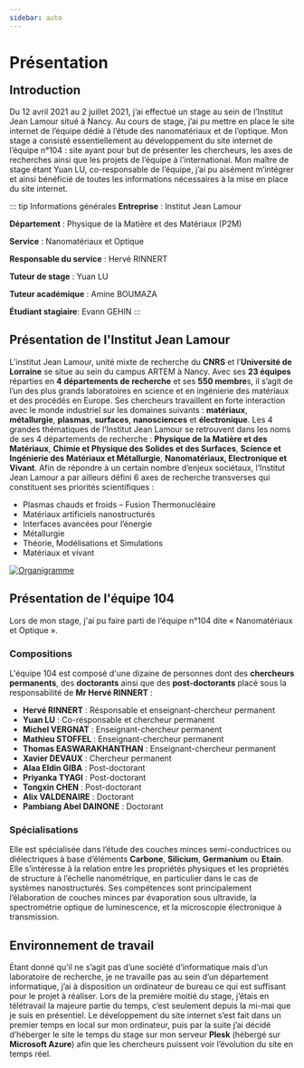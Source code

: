 ```yaml
---
sidebar: auto
---
```


<style>
    #presentation {
        display: none;
    }

    #introduction {
        margin-top: 10px;
    }
</style>

# Présentation

## Introduction

Du 12 avril 2021 au 2 juillet 2021, j’ai effectué un stage au sein de l’Institut Jean Lamour situé à Nancy. Au cours de stage, j’ai pu mettre en place le site internet de l’équipe dédié à l’étude des nanomatériaux et de l’optique.
Mon stage a consisté essentiellement au développement du site internet de l’équipe n°104 : site ayant pour but de présenter les chercheurs, les axes de recherches ainsi que les projets de l’équipe à l’international. Mon maître de stage étant Yuan LU, co-responsable de l’équipe, j’ai pu aisément m’intégrer et ainsi bénéficié de toutes les informations nécessaires à la mise en place du site internet.

::: tip Informations générales
**Entreprise** : Institut Jean Lamour

**Département** : Physique de la Matière et des Matériaux (P2M)

**Service** : Nanomatériaux et Optique

**Responsable du service** : Hervé RINNERT

**Tuteur de stage** : Yuan LU

**Tuteur académique** : Amine BOUMAZA

**Étudiant stagiaire**: Evann GEHIN
:::


## Présentation de l'Institut Jean Lamour

L’institut Jean Lamour, unité mixte de recherche du **CNRS** et l’**Université de Lorraine** se situe au sein du campus ARTEM à Nancy. Avec ses **23 équipes** réparties en **4 départements de recherche** et ses **550 membre**s, il s’agit de l’un des plus grands laboratoires en science et en ingénierie des matériaux et des procédés en Europe. Ses chercheurs travaillent en forte interaction avec le monde industriel sur les domaines suivants : **matériaux**, **métallurgie**, **plasmas**, **surfaces**, **nanosciences** et **électronique**.
Les 4 grandes thématiques de l’Institut Jean Lamour se retrouvent dans les noms de ses 4 départements de recherche : **Physique de la Matière et des Matériaux**, **Chimie et Physique des Solides et des Surfaces**, **Science et Ingénierie des Matériaux et Métallurgie**, **Nanomatériaux, Electronique et Vivant**.
Afin de répondre à un certain nombre d’enjeux sociétaux, l’Institut Jean Lamour a par ailleurs défini 6 axes de recherche transverses qui constituent ses priorités scientifiques :
- Plasmas chauds et froids – Fusion Thermonucléaire
- Matériaux artificiels nanostructurés
- Interfaces avancées pour l’énergie
- Métallurgie
- Théorie, Modélisations et Simulations
- Matériaux et vivant

[![Organigramme](/assets/img/organigramme.jpg)](/assets/img/organigramme.jpg)

## Présentation de l'équipe 104

Lors de mon stage, j'ai pu faire parti de l’équipe n°104 dite « Nanomatériaux et Optique ».

### Compositions

L'équipe 104 est composé d'une dizaine de personnes dont des **chercheurs permanents**, des **doctorants** ainsi que des **post-doctorants** placé sous la responsabilité de **Mr Hervé RINNERT** :

- **Hervé RINNERT** : Résponsable et enseignant-chercheur permanent
- **Yuan LU** : Co-résponsable et chercheur permanent
- **Michel VERGNAT** : Enseignant-chercheur permanent
- **Mathieu STOFFEL** : Enseignant-chercheur permanent
- **Thomas EASWARAKHANTHAN** : Enseignant-chercheur permanent
- **Xavier DEVAUX** : Chercheur permanent
- **Alaa Eldin GIBA** : Post-doctorant
- **Priyanka TYAGI** : Post-doctorant
- **Tongxin CHEN** : Post-doctorant
- **Alix VALDENAIRE** : Doctorant
- **Pambiang Abel DAINONE** : Doctorant

### Spécialisations

Elle est spécialisée dans l’étude des couches minces semi-conductrices ou diélectriques à base d’éléments **Carbone**, **Silicium**, **Germanium** ou **Etain**.
Elle s’intéresse à la relation entre les propriétés physiques et les propriétés de structure à l’échelle nanométrique, en particulier dans le cas de systèmes nanostructurés.
Ses compétences sont principalement l’élaboration de couches minces par évaporation sous ultravide, la spectrométrie optique de luminescence, et la microscopie électronique à transmission.

## Environnement de travail

Étant donné qu’il ne s’agit pas d’une société d’informatique mais d’un laboratoire de recherche, je ne travaille pas au sein d’un département informatique, j’ai à disposition un ordinateur de bureau ce qui est suffisant pour le projet à réaliser. Lors de la première moitié du stage, j’étais en télétravail la majeure partie du temps, c’est seulement depuis la mi-mai que je suis en présentiel.
Le développement du site internet s’est fait dans un premier temps en local sur mon ordinateur, puis par la suite j’ai décidé d’héberger le site le temps du stage sur mon serveur **Plesk** (hébergé sur **Microsoft Azure**) afin que les chercheurs puissent voir l’évolution du site en temps réel.